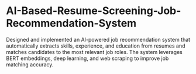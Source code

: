 # AI-Based-Resume-Screening-Job-Recommendation-System
Designed and implemented an AI-powered job recommendation system that automatically extracts skills, experience, and education from resumes and matches candidates to the most relevant job roles. The system leverages BERT embeddings, deep learning, and web scraping to improve job matching accuracy.
